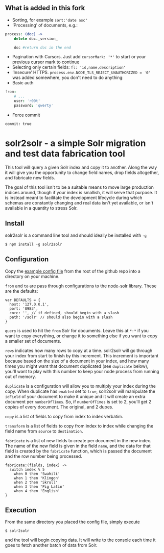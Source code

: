 ## What is added in this fork

* Sorting, for example `sort:'date asc'`
* ‘Processing’ of documents, e.g.:
```coffee
process: (doc) ->
    delete doc._version_

    doc #return doc in the end
```
* Pagination with Cursors. Just add `cursorMark: '*'` to start or your previous cursor mark to continue
* Selecting only certain fields: `fl: 'id,name,description'`
* ‘Insecure’ HTTPS. `process.env.NODE_TLS_REJECT_UNAUTHORIZED = '0'` was added somewhere, you don't need to do anything
* Basic auth 
```coffee
from:
    # ...
    user: 'r00t'
    password: 'qwerty'
```
* Force commit
```
commit: true
```

solr2solr - a simple Solr migration and test data fabrication tool
============

This tool will query a given Solr index and copy it to another.  Along the way it will give you the opportunity to change field names, drop fields altogether, and fabricate new fields.

The goal of this tool isn't to be a suitable means to move large production indices around, though if your index is smallish, it will serve that purpose.  It is instead meant to facilitate the development lifecycle during which schemas are constantly changing and real data isn't yet available, or isn't available in a quantity to stress Solr.

## Install

solr2solr is a command line tool and should ideally be installed with `-g`

    $ npm install -g solr2solr

## Configuration

  Copy the [example config file](https://github.com/dbashford/solr2solr/blob/master/config.coffee) from the root of the github repo into a directory on your machine.

`from` and `to` are pass through configurations to the [node-solr](https://github.com/gsf/node-solr) library.  These are the defaults:
```
var DEFAULTS = {
  host: '127.0.0.1',
  port: '8983',
  core: '', // if defined, should begin with a slash
  path: '/solr' // should also begin with a slash
}
```


`query` is used to hit the `from` Solr for documents.  Leave this at `*:*` if you want to copy everything, or change it to something else if you want to copy a smaller set of documents.

`rows` indicates how many rows to copy at a time.  solr2solr will go through your index from start to finish by this increment.  This increment is important because based on the size of a document in your index, and how many times you might want that document duplicated (see `duplicate` below), you'll want to play with this number to keep your node process from running out of memory.

`duplicate` is a configuration will allow you to multiply your index during the copy.  When duplicate has `enabled` set to `true`, solr2solr will manipulate the `idField` of your document to make it unique and it will create an extra document per `numberOfTimes`.  So, if `numberOfTimes` is set to 2, you'll get 2 copies of every document.  The original, and 2 dupes.

`copy` is a list of fields to copy from index to index verbatim.

`transform` is a list of fields to copy from index to index while changing the field name from `source` to `destination`.

`fabricate` is a list of new fields to create per document in the new index.  The name of the new field is given in the field `name`, and the data for that field is created by the `fabricate` function, which is passed the document and the row number being processed.
```
fabricate:(fields, index) ->
  switch index % 5
    when 0 then 'Swahili'
    when 1 then 'Klingon'
    when 2 then 'Skrull'
    when 3 then 'Pig Latin'
    when 4 then 'English'
}
```

## Execution

From the same directory you placed the config file, simply execute

    $ solr2solr

and the tool will begin copying data.  It will write to the console each time it goes to fetch another batch of data from Solr.
